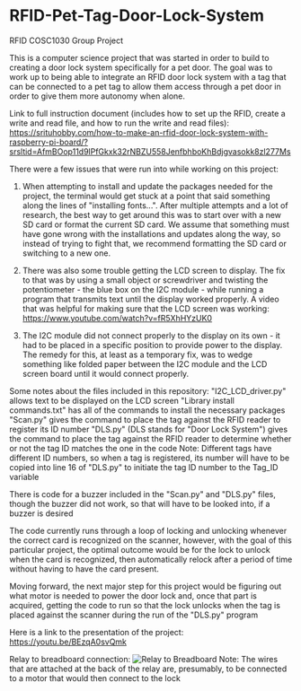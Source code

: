 # RFID-Pet-Tag-Door-Lock-System
RFID COSC1030 Group Project

This is a computer science project that was started in order to build to creating a door lock system specifically for a pet door. The goal was to work up to being able to integrate an RFID door lock system with a tag that can be connected to a pet tag to allow them access through a pet door in order to give them more autonomy when alone.

Link to full instruction document (includes how to set up the RFID, create a write and read file, and how to run the write and read files): 
https://srituhobby.com/how-to-make-an-rfid-door-lock-system-with-raspberry-pi-board/?srsltid=AfmBOop11d9lPfGkxk32rNBZU558JenfbhboKhBdjgvasokk8zl277Ms

There were a few issues that were run into while working on this project:

1. When attempting to install and update the packages needed for the project, the terminal would get stuck at a point that said something along the lines of "installing fonts...". After multiple attempts and a lot of research, the best way to get around this was to start over with a new SD card or format the current SD card. We assume that something must have gone wrong with the installations and updates along the way, so instead of trying to fight that, we recommend formatting the SD card or switching to a new one.

2. There was also some trouble getting the LCD screen to display. The fix to that was by using a small object or screwdriver and twisting the potentiometer - the blue box on the I2C module - while running a program that transmits text until the display worked properly.
      A video that was helpful for making sure that the LCD screen was working: https://www.youtube.com/watch?v=fR5XhHYzUK0

3. The I2C module did not connect properly to the display on its own - it had to be placed in a specific position to provide power to the display. The remedy for this, at least as a temporary fix, was to wedge something like folded paper between the I2C module and the LCD screen board until it would connect properly.

Some notes about the files included in this repository:
"I2C_LCD_driver.py" allows text to be displayed on the LCD screen
"Library install commands.txt" has all of the commands to install the necessary packages
"Scan.py" gives the command to place the tag against the RFID reader to register its ID number
"DLS.py" (DLS stands for "Door Lock System") gives the command to place the tag against the RFID reader to determine whether or not the tag ID matches the one in the code
      Note: Different tags have different ID numbers, so when a tag is registered, its number will have to be copied into line 16 of "DLS.py" to initiate the tag ID number to the Tag_ID variable

There is code for a buzzer included in the "Scan.py" and "DLS.py" files, though the buzzer did not work, so that will have to be looked into, if a buzzer is desired

The code currently runs through a loop of locking and unlocking whenever the correct card is recognized on the scanner, however, with the goal of this particular project, the optimal outcome would be for the lock to unlock when the card is recognized, then automatically relock after a period of time without having to have the card present.

Moving forward, the next major step for this project would be figuring out what motor is needed to power the door lock and, once that part is acquired, getting the code to run so that the lock unlocks when the tag is placed against the scanner during the run of the "DLS.py" program

Here is a link to the presentation of the project:
https://youtu.be/BEzqA0svQmk

Relay to breadboard connection:
![Relay to Breadboard](https://github.com/user-attachments/assets/3b970697-a12a-4109-9361-5b92208c0f6b)
Note: The wires that are attached at the back of the relay are, presumably, to be connected to a motor that would then connect to the lock
